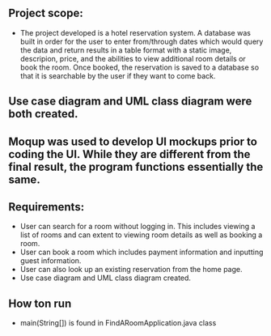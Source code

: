 ## Project scope: 
- The project developed is a hotel reservation system. A database was built in order for the user to enter from/through dates which would query the data and return results in a table format with a static image, descripion, price, and the abilities to view additional room details or book the room. Once booked, the reservation is saved to a database so that it is searchable by the user if they want to come back. 
## Use case diagram and UML class diagram were both created.
## Moqup was used to develop UI mockups prior to coding the UI. While they are different from the final result, the program functions essentially the same. 
## Requirements: 
- User can search for a room without logging in. This includes viewing a list of rooms and can extent to viewing room details as well as booking a room.
- User can book a room which includes payment information and inputting guest information.
- User can also look up an existing reservation from the home page. 
- Use case diagram and UML class diagram created.

## How ton run
- main(String[]) is found in FindARoomApplication.java class 
